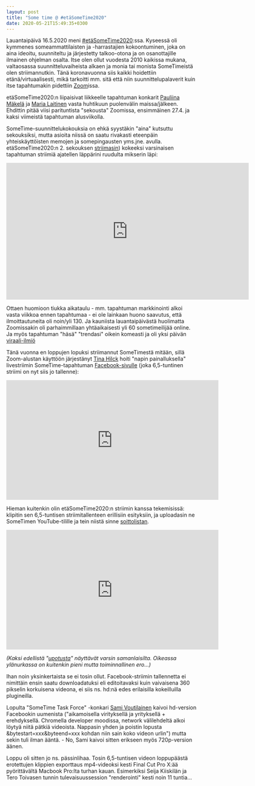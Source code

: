 ```yaml
---
layout: post
title: "Some time @ #etäSomeTime2020"
date: 2020-05-21T15:49:35+0300
---
```


Lauantaipäivä 16.5.2020 meni [#etäSomeTime2020](https://www.sometime.fi/):ssa. Kyseessä oli kymmenes someammattilaisten ja -harrastajien kokoontuminen, joka on aina ideoitu, suunniteltu ja järjestetty talkoo-otona ja on osanottajille ilmainen ohjelman osalta. Itse olen ollut vuodesta 2010 kaikissa mukana, valtaosassa suunnitteluvaiheista alkaen ja monia tai monista SomeTimeistä olen striimannutkin. Tänä koronavuonna siis kaikki hoidettiin etänä/virtuaalisesti, mikä tarkoitti mm. sitä että niin suunnittelupalaverit kuin itse tapahtumakin pidettiin [Zoom](https://zoom.us/)issa.<!--more-->

etäSomeTime2020:n liipaisivat liikkeelle tapahtuman konkarit [Pauliina Mäkelä](https://twitter.com/PauliinaMakela) ja [Maria Laitinen](https://twitter.com/Ordinare) vasta huhtikuun puolenvälin maissa/jälkeen. Ehdittin pitää viisi parituntista "sekousta" Zoomissa, ensimmäinen 27.4. ja kaksi viimeistä tapahtuman alusviikolla.

SomeTime-suunnittelukokouksia on ehkä syystäkin "aina" kutsuttu sekouksiksi, mutta asioita niissä on saatu rivakasti eteenpäin yhteiskäyttöisten memojen ja somepingausten yms.jne. avulla. etäSomeTime2020:n 2. sekouksen [striimasin](https://livestream.com/infocrea-fi/etasometime2020/videos/205612875)) kokeeksi varsinaisen tapahtuman striimiä ajatellen läppärini ruudulta mikserin läpi: 

<div class="flex-video widescreen">
<iframe id="ls_embed_1590388701" src="https://livestream.com/accounts/190565/events/9098690/videos/205612875/player?width=640&height=360&enableInfo=true&defaultDrawer=&autoPlay=true&mute=false" width="640" height="360" frameborder="0" scrolling="no" allowfullscreen> </iframe><script type="text/javascript" data-embed_id="ls_embed_1590388701" src="https://livestream.com/assets/plugins/referrer_tracking.js"></script>
</div>

Ottaen huomioon tiukka aikataulu - mm. tapahtuman markkinointi alkoi vasta viikkoa ennen tapahtumaa - ei ole lainkaan huono saavutus, että ilmoittautuneita oli noin/yli 130. Ja kauniista lauantaipäivästä huolimatta Zoomissakin oli parhaimmillaan yhtäaikaisesti yli 60 sometimeilijää online. Ja myös tapahtuman "häsä" "trendasi" oikein komeasti ja oli yksi päivän [viraali-ilmiö](https://twitter.com/PinnallaFI/status/1261733290723213317)

Tänä vuonna en loppujen lopuksi striimannut SomeTimestä mitään, sillä Zoom-alustan käyttöön järjestänyt [Tina Hilck](https://twitter.com/TiNaH85) hoiti "napin painalluksella" livestriimin SomeTime-tapahtuman [Facebook-sivulle](https://www.facebook.com/sometime.fi/videos/661779414614098/) (joka 6,5-tuntinen striimi on nyt siis jo tallenne):

<div class="flex-video widescreen">
<iframe src="https://www.facebook.com/plugins/video.php?href=https%3A%2F%2Fwww.facebook.com%2Fsometime.fi%2Fvideos%2F661779414614098%2F&show_text=0&width=560" width="560" height="315" style="border:none;overflow:hidden" scrolling="no" frameborder="0" allowTransparency="true" allowFullScreen="true"></iframe>
</div>

Hieman kuitenkin olin etäSomeTime2020:n striimin kanssa tekemisissä: klipitin sen 6,5-tuntisen striimitallenteen erillisiin esityksiin, ja uploadasin ne SomeTimen YouTube-tilille ja tein niistä sinne [soittolistan](https://www.youtube.com/playlist?list=PLF_OONG-HCYNlWedqOtqMPL0O6191Nn2V).

<div class="flex-video widescreen">
  <iframe width="560" height="315" src="https://www.youtube.com/embed/videoseries?list=PLF_OONG-HCYNlWedqOtqMPL0O6191Nn2V" frameborder="0" allow="accelerometer; autoplay; encrypted-media; gyroscope; picture-in-picture" allowfullscreen></iframe>
</div>

*(Kaksi edellistä "[upotusta](https://peda.net/poke/ohjeet/tvt-perusosaaminen/pedanet_verkko-opetuksessa/upotuskoodi/mut)" näyttävät varsin samanlaisilta. Oikeassa ylänurkassa on kuitenkin pieni mutta toiminnallinen ero...)*

Ihan noin yksinkertaista se ei tosin ollut. Facebook-striimin tallennetta ei nimittäin ensin saatu downloadatuksi eli editoitavaksi kuin vaivaisena 360 pikselin korkuisena videona, ei siis ns. hd:nä edes erilaisilla kokeilluilla plugineilla.

Lopulta "SomeTime Task Force" -konkari [Sami Voutilainen](https://twitter.com/vousa) kaivoi hd-version Facebookin uumenista ("aikamoisella virityksellä ja yrityksellä + erehdyksellä. Chromella developer moodissa, network välilehdeltä alkoi löytyä niitä pätkiä videoista. Nappasin yhden ja poistin lopusta &bytestart=xxx&byteend=xxx kohdan niin sain koko videon urlin") mutta sekin tuli ilman ääntä. - No, Sami kaivoi sitten erikseen myös 720p-version äänen. 

Loppu oli sitten jo ns. pässinlihaa. Tosin 6,5-tuntisen videon loppupäästä erotettujen klippien exporttaus mp4-videoksi kesti Final Cut Pro X:ää pyörittävältä Macbook Pro:lta turhan kauan. Esimerkiksi Seija Kiiskilän ja Tero Toivasen tunnin tulevaisuussession "renderointi" kesti noin 11 tuntia...
